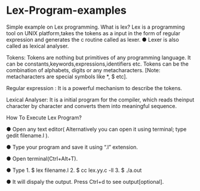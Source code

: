 # Lex-Program-examples
Simple example on Lex programming.
What is lex?
Lex is a programming tool on UNIX platform,takes the tokens as a input in the form of regular       expression and generates the c routine called as lexer.
● Lexer is also called as lexical analyser.

Tokens:
Tokens  are nothing but primitives of any programming language. It can be constants,keywords,expressions,identifiers etc. Tokens can be the combination of alphabets, digits or any metacharacters.
[Note: metacharacters are special symbols like *, $ etc]. 

Regular expression :
It is a powerful mechanism to describe the tokens.

 Lexical Analyser: 
 It is a initial program for the compiler, which reads theinput character by character and converts them into                                       meaningful sequence.

How To Execute Lex Program?

●  Open any text editor( Alternatively you can open it using terminal; type gedit filename.l ).

●  Type your program and save it using “.l” extension.

●  Open terminal(Ctrl+Alt+T).

●  Type    1. $   lex filename.l
                2. $  cc lex.yy.c -ll
                3. $  ./a.out
                
● It will dispaly the output. Press Ctrl+d  to see output[optional].
